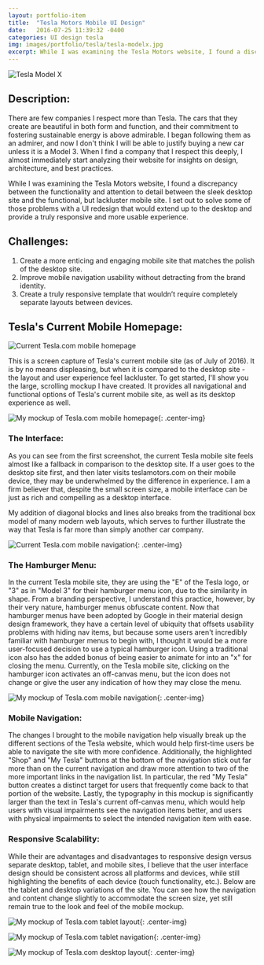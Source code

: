 ```yaml
---
layout: portfolio-item
title:  "Tesla Motors Mobile UI Design"
date:   2016-07-25 11:39:32 -0400
categories: UI design tesla
img: images/portfolio/tesla/tesla-modelx.jpg
excerpt: While I was examining the Tesla Motors website, I found a discrepancy between the functionality and attention to detail between the sleek desktop site and the functional, but lackluster mobile site.  I set out to solve some of those problems with a UI redesign that would extend up to the desktop and provide a truly responsive and more usable experience.
---
```


![Tesla Model X]( {{site.baseurl}}/images/portfolio/tesla/tesla-modelx.jpg )

## Description:

There are few companies I respect more than Tesla.  The cars that they create are beautiful in both form and function, and their commitment to fostering sustainable energy is above admirable.  I began following them as an admirer, and now I don't think I will be able to justify buying a new car unless it is a Model 3.  When I find a company that I respect this deeply, I almost immediately start analyzing their website for insights on design, architecture, and best practices.  

While I was examining the Tesla Motors website, I found a discrepancy between the functionality and attention to detail between the sleek desktop site and the functional, but lackluster mobile site.  I set out to solve some of those problems with a UI redesign that would extend up to the desktop and provide a truly responsive and more usable experience.

## Challenges:

1. Create a more enticing and engaging mobile site that matches the polish of the desktop site.
2. Improve mobile navigation usability without detracting from the brand identity.
3. Create a truly responsive template that wouldn’t require completely separate layouts between devices.

## Tesla's Current Mobile Homepage:

![Current Tesla.com mobile homepage]( {{site.baseurl}}/images/portfolio/tesla/tesla-home-current.png)

This is a screen capture of Tesla's current mobile site (as of July of 2016).  It is by no means displeasing, but when it is compared to the desktop site - the layout and user experience feel lackluster.  To get started, I'll show you the large, scrolling mockup I have created.  It provides all navigational and functional options of Tesla's current mobile site, as well as its desktop experience as well.

![My mockup of Tesla.com mobile homepage]( {{site.baseurl}}/images/portfolio/tesla/tesla-home-iphone.png ){: .center-img}  

### The Interface:

As you can see from the first screenshot, the current Tesla mobile site feels almost like a fallback in comparison to the desktop site.  If a user goes to the desktop site first, and then later visits teslamotors.com on their mobile device, they may be underwhelmed by the difference in experience.  I am a firm believer that, despite the small screen size, a mobile interface can be just as rich and compelling as a desktop interface.

My addition of diagonal blocks and lines also breaks from the traditional box model of many modern web layouts, which serves to further illustrate the way that Tesla is far more than simply another car company.

![Current Tesla.com mobile navigation]( {{site.baseurl}}/images/portfolio/tesla/tesla-nav-current.png ){: .center-img}

### The Hamburger Menu:

In the current Tesla mobile site, they are using the "E" of the Tesla logo, or "3" as in "Model 3" for their hamburger menu icon, due to the similarity in shape.  From a branding perspective, I understand this practice, however, by their very nature, hamburger menus obfuscate content.  Now that hamburger menus have been adopted by Google in their material design design framework, they have a certain level of ubiquity that offsets usability problems with hiding nav items, but because some users aren't incredibly familiar with hamburger menus to begin with, I thought it would be a more user-focused decision to use a typical hamburger icon.  Using a traditional icon also has the added bonus of being easier to animate for into an "x" for closing the menu.  Currently, on the Tesla mobile site, clicking on the hamburger icon activates an off-canvas menu, but the icon does not change or give the user any indication of how they may close the menu.  

![My mockup of Tesla.com mobile navigation]( {{site.baseurl}}/images/portfolio/tesla/tesla-nav-iphone.png ){: .center-img}

### Mobile Navigation:

The changes I brought to the mobile navigation help visually break up the different sections of the Tesla website, which would help first-time users be able to navigate the site with more confidence.  Additionally, the highlighted "Shop" and "My Tesla" buttons at the bottom of the navigation stick out far more than on the current navigation and draw more attention to two of the more important links in the navigation list.  In particular, the red "My Tesla" button creates a distinct target for users that frequently come back to that portion of the website.  Lastly, the typography in this mockup is significantly larger than the text in Tesla's current off-canvas menu, which would help users with visual impairments see the navigation items better, and users with physical impairments to select the intended navigation item with ease.

### Responsive Scalability:

While their are advantages and disadvantages to responsive design versus separate desktop, tablet, and mobile sites, I believe that the user interface design should be consistent across all platforms and devices, while still highlighting the benefits of each device (touch functionality, etc.).  Below are the tablet and desktop variations of the site.  You can see how the navigation and content change slightly to accommodate the screen size, yet still remain true to the look and feel of the mobile mockup.

![My mockup of Tesla.com tablet layout]( {{site.baseurl}}/images/portfolio/tesla/tesla-home-ipad.png ){: .center-img}

![My mockup of Tesla.com tablet navigation]( {{site.baseurl}}/images/portfolio/tesla/tesla-nav-ipad.png ){: .center-img}

![My mockup of Tesla.com desktop layout]( {{site.baseurl}}/images/portfolio/tesla/tesla-home-desktop.png ){: .center-img}
